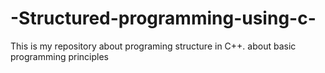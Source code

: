 # -Structured-programming-using-c-
This is my repository about programing structure in C++.  about basic programming principles
